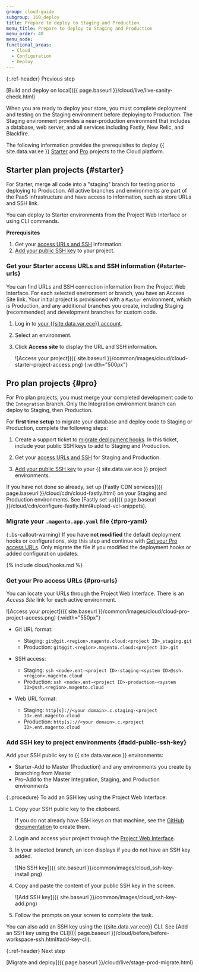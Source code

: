 ```yaml
---
group: cloud-guide
subgroup: 160_deploy
title: Prepare to deploy to Staging and Production
menu_title: Prepare to deploy to Staging and Production
menu_order: 40
menu_node:
functional_areas:
  - Cloud
  - Configuration
  - Deploy
---
```


{:.ref-header}
Previous step

[Build and deploy on local]({{ page.baseurl }}/cloud/live/live-sanity-check.html)

When you are ready to deploy your store, you must complete deployment and testing on the Staging environment before deploying to Production. The Staging environment provides a near-production environment that includes a database, web server, and all services including Fastly, New Relic, and Blackfire.

The following information provides the prerequisites to deploy {{ site.data.var.ee }} [Starter](#starter) and [Pro](#pro) projects to the Cloud platform.

## Starter plan projects {#starter}

For Starter, merge all code into a "staging" branch for testing prior to deploying to Production. All active branches and environments are part of the PaaS infrastructure and have access to information, such as store URLs and SSH link.

You can deploy to Starter environments from the Project Web Interface or using CLI commands.

**Prerequisites**

1.  Get your [access URLs and SSH](#starter-urls) information.
1.  [Add your public SSH key](#add-public-ssh-key) to your project.

### Get your Starter access URLs and SSH information {#starter-urls}

You can find URLs and SSH connection information from the Project Web Interface. For each selected environment or branch, you have an Access Site link. Your initial project is provisioned with a `Master` environment, which is Production, and any additional branches you create, including Staging (recommended) and development branches for custom code.

1.  Log in to [your {{site.data.var.ece}} account](https://accounts.magento.cloud).

1.  Select an environment.

1.  Click **Access site** to display the URL and SSH information.

    ![Access your project]({{ site.baseurl }}/common/images/cloud/cloud-starter-project-access.png)
   {:width="500px"}

## Pro plan projects {#pro}

For Pro plan projects, you must merge your completed development code to the `Integration` branch. Only the Integration environment branch can deploy to Staging, then Production.

For **first time setup** to migrate your database and deploy code to Staging or Production, complete the following steps:

1.  Create a support ticket to [migrate deployment hooks](#pro-yaml). In this ticket, include your public SSH keys to add to Staging and Production.

1.  Get your [access URLs and SSH](#pro-urls) for Staging and Production.

1.  [Add your public SSH key](#add-public-ssh-key) to your {{ site.data.var.ece }} project environments.

If you have not done so already, set up [Fastly CDN services]({{ page.baseurl }}/cloud/cdn/cloud-fastly.html) on your Staging and Production environments. See [Fastly set up]({{ page.baseurl }}/cloud/cdn/configure-fastly.html#upload-vcl-snippets).

### Migrate your `.magento.app.yaml` file {#pro-yaml}

{:.bs-callout-warning}
If you have **not modified** the default deployment hooks or configurations, skip this step and continue with [Get your Pro access URLs](#pro-urls). Only migrate the file if you modified the deployment hooks or added configuration updates.

{% include cloud/hooks.md %}

### Get your Pro access URLs  {#pro-urls}

You can locate your URLs through the Project Web Interface. There is an _Access Site_ link for each active environment.

![Access your project]({{ site.baseurl }}/common/images/cloud/cloud-pro-project-access.png)
 {:width="550px"}

-  Git URL format:

   -  Staging: `git@git.<region>.magento.cloud:<project ID>_staging.git`
   -  Production: `git@git.<region>.magento.cloud:<project ID>.git`

-  SSH access:

   - Staging: `ssh <node>.ent-<project ID>-staging-<system ID>@ssh.<region>.magento.cloud`
   - Production: `ssh <node>.ent-<project ID>-production-<system ID>@ssh.<region>.magento.cloud`

-  Web URL format:

   -  Staging: `http[s]://<your domain>.c.staging-<project ID>.ent.magento.cloud`
   -  Production: `http[s]://<your domain>.c.<project ID>.ent.magento.cloud`

### Add SSH key to project environments {#add-public-ssh-key}

Add your SSH public key to {{ site.data.var.ece }} environments:

- Starter–Add to Master (Production) and any environments you create by branching from Master
- Pro–Add to the Master Integration, Staging, and Production environments

{:.procedure}
To add an SSH key using the Project Web Interface:

1.  Copy your SSH public key to the clipboard.

    If you do not already have SSH keys on that machine, see the [GitHub documentation](https://help.github.com/articles/generating-an-ssh-key) to create them.

1.  Login and access your project through the [Project Web Interface](https://accounts.magento.cloud).

1.  In your selected branch, an icon displays if you do not have an SSH key added.

    ![No SSH key]({{ site.baseurl }}/common/images/cloud_ssh-key-install.png)

1.  Copy and paste the content of your public SSH key in the screen.

    ![Add SSH key]({{ site.baseurl }}/common/images/cloud_ssh-key-add.png)

1.  Follow the prompts on your screen to complete the task.

You can also add an SSH key using the {{site.data.var.ece}} CLI. See [Add an SSH key using the CLI]({{ page.baseurl }}/cloud/before/before-workspace-ssh.html#add-key-cli).

{:.ref-header}
Next step

[Migrate and deploy]({{ page.baseurl }}/cloud/live/stage-prod-migrate.html)
